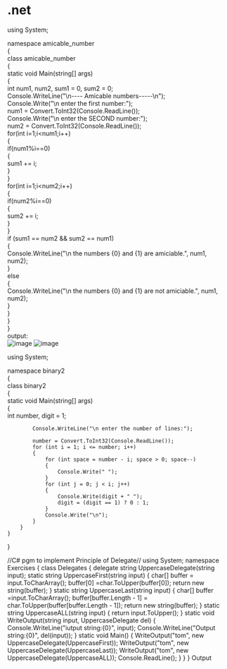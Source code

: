 # .net
using System;<br>

namespace amicable_number<br>
{<br>
    class amicable_number<br>
    {<br>
        static void Main(string[] args)<br>
        {<br>
            int num1, num2, sum1 = 0, sum2 = 0;<br>
            Console.WriteLine("\n---- Amicable numbers-----\n");<br>
            Console.Write("\n enter the first number:");<br>
            num1 = Convert.ToInt32(Console.ReadLine());<br>
            Console.Write("\n enter the SECOND number:");<br>
            num2 = Convert.ToInt32(Console.ReadLine());<br>
            for(int i=1;i<num1;i++)<br>
            {<br>
                if(num1%i==0)<br>
                {<br>
                    sum1 += i;<br>
                }<br>
            }<br>
            for(int i=1;i<num2;i++)<br>
            {<br>
                if(num2%i==0)<br>
                {<br>
                    sum2 += i;<br>
                }<br>
            }<br>
            if (sum1 == num2 && sum2 == num1)<br>
            {<br>
                Console.WriteLine("\n the numbers {0} and {1} are amiciable.", num1, num2);<br>
            }<br>
            else<br>
            {<br>
                Console.WriteLine("\n the numbers {0} and {1} are not amiciable.", num1, num2);<br>
            }<br>
        }<br>
    }<br>
}<br>
output:<br>
![image](https://user-images.githubusercontent.com/98145098/150479686-83570f87-b1e4-46b4-aa82-a8ebc18b773a.png)
![image](https://user-images.githubusercontent.com/98145098/150481026-c0d77744-60dc-4f23-86c3-8ef1115bb567.png)










using System;

namespace binary2<br>
{<br>
    class binary2<br>
    {<br>
        static void Main(string[] args)<br>
        {<br>
            int number, digit = 1;<br>

            Console.WriteLine("\n enter the number of lines:");

            number = Convert.ToInt32(Console.ReadLine());
            for (int i = 1; i <= number; i++)
            {
                for (int space = number - i; space > 0; space--)
                {
                    Console.Write(" ");
                }
                for (int j = 0; j < i; j++)
                {
                    Console.Write(digit + " ");
                    digit = (digit == 1) ? 0 : 1;
                }
                Console.Write("\n");
            }
        }
    }
}
    






















//C# pgm to implement Principle of Delegate// using System;
namespace Exercises
{
class Delegates
{
delegate string UppercaseDelegate(string input);
static string UppercaseFirst(string input)
{
char[] buffer = input.ToCharArray();
buffer[0] =char.ToUpper(buffer[0]);
return new string(buffer);
}
static string UppercaseLast(string input)
{
char[] buffer =input.ToCharArray();
buffer[buffer.Length - 1] = char.ToUpper(buffer[buffer.Length - 1]);
return new string(buffer);
}
static string UppercaseALL(string input)
{
return input.ToUpper();
}
static void WriteOutput(string input, UppercaseDelegate del)
{
Console.WriteLine("iutput string:{0}", input);
Console.WriteLine("Output string:{0}", del(input));
}
static void Main()
{
WriteOutput("tom", new UppercaseDelegate(UppercaseFirst));
WriteOutput("tom", new UppercaseDelegate(UppercaseLast));
WriteOutput("tom", new UppercaseDelegate(UppercaseALL));
Console.ReadLine();
}
}
}
Output
